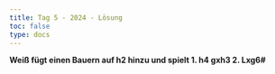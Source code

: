 ```yaml
---
title: Tag 5 - 2024 - Lösung 
toc: false
type: docs
---
```


**Weiß fügt einen Bauern auf h2 hinzu und spielt 1. h4 gxh3 2. Lxg6#**


<!--
<br>
<br>
<iframe 
    style="width: 100%; height: 80vh;" 
    src="https://lichess.org/study/embed/PrONOirR/uXDi9DWU" 
    frameborder="0">
</iframe> 

-->